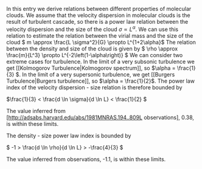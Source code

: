 In this entry we derive relations between different properties of molecular clouds. We assume that the velocity dispersion in molecular clouds is the result of turbulent cascade, so there is a power law relation between the velocity dispersion and the size of the cloud $\sigma \propto L^{\alpha}$. We can use this relation to estimate the relation between the virial mass and the size of the cloud
$ m \approx \frac{L \sigma^2}{G} \propto L^{1+2\alpha}$
The relation between the density and size of the cloud is given by
$ \rho \approx \frac{m}{L^3} \propto L^{-2\left(1-\alpha\right)} $
We can consider two extreme cases for turbulence. In the limit of a very subsonic turbulence we get [[Kolmogorov Turbulence|Kolmogorov spectrum]], so $\alpha = \frac{1}{3} $. In the limit of a very supersonic turbulence, we get [[Burgers Turbulence|Burgers turbulence]], so $\alpha = \frac{1}{2}$. The power law index of the velocity dispersion - size relation is therefore bounded by

$\frac{1}{3} < \frac{d \ln \sigma}{d \ln L} < \frac{1}{2} $

The value inferred from [http://adsabs.harvard.edu/abs/1981MNRAS.194..809L observations], 0.38, is within these limits.

The density - size power law index is bounded by

$ -1 > \frac{d \ln \rho}{d \ln L} > -\frac{4}{3} $

The value inferred from observations, -1.1, is within these limits.